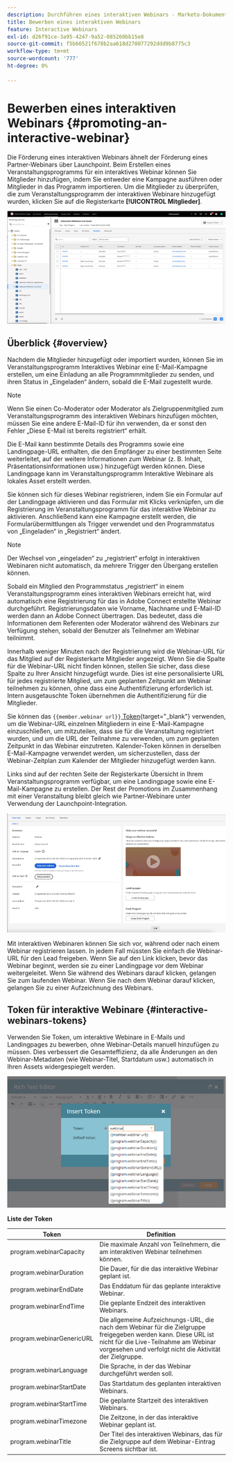 ```yaml
---
description: Durchführen eines interaktiven Webinars - Marketo-Dokumente - Produktdokumentation
title: Bewerben eines interaktiven Webinars
feature: Interactive Webinars
exl-id: d26f91ce-3a95-4247-9a52-085260bb15e8
source-git-commit: f5b66521f678b2aa618d270077292ddd9b8775c3
workflow-type: tm+mt
source-wordcount: '777'
ht-degree: 0%

---
```


# Bewerben eines interaktiven Webinars {#promoting-an-interactive-webinar}

Die Förderung eines interaktiven Webinars ähnelt der Förderung eines Partner-Webinars über Launchpoint. Beim Erstellen eines Veranstaltungsprogramms für ein interaktives Webinar können Sie Mitglieder hinzufügen, indem Sie entweder eine Kampagne ausführen oder Mitglieder in das Programm importieren. Um die Mitglieder zu überprüfen, die zum Veranstaltungsprogramm der interaktiven Webinare hinzugefügt wurden, klicken Sie auf die Registerkarte **[!UICONTROL Mitglieder]**.

![](assets/promoting-an-interactive-webinar-1.png)

## Überblick {#overview}

Nachdem die Mitglieder hinzugefügt oder importiert wurden, können Sie im Veranstaltungsprogramm Interaktives Webinar eine E-Mail-Kampagne erstellen, um eine Einladung an alle Programmmitglieder zu senden, und ihren Status in „Eingeladen“ ändern, sobald die E-Mail zugestellt wurde.

>[!NOTE]
>
>Wenn Sie einen Co-Moderator oder Moderator als Zielgruppenmitglied zum Veranstaltungsprogramm des interaktiven Webinars hinzufügen möchten, müssen Sie eine andere E-Mail-ID für ihn verwenden, da er sonst den Fehler „Diese E-Mail ist bereits registriert“ erhält.

Die E-Mail kann bestimmte Details des Programms sowie eine Landingpage-URL enthalten, die den Empfänger zu einer bestimmten Seite weiterleitet, auf der weitere Informationen zum Webinar (z. B. Inhalt, Präsentationsinformationen usw.) hinzugefügt werden können. Diese Landingpage kann im Veranstaltungsprogramm Interaktive Webinare als lokales Asset erstellt werden.

Sie können sich für dieses Webinar registrieren, indem Sie ein Formular auf der Landingpage aktivieren und das Formular mit Klicks verknüpfen, um die Registrierung im Veranstaltungsprogramm für das interaktive Webinar zu aktivieren. Anschließend kann eine Kampagne erstellt werden, die Formularübermittlungen als Trigger verwendet und den Programmstatus von „Eingeladen“ in „Registriert“ ändert.

>[!NOTE]
>
>Der Wechsel von „eingeladen“ zu „registriert“ erfolgt in interaktiven Webinaren nicht automatisch, da mehrere Trigger den Übergang erstellen können.

Sobald ein Mitglied den Programmstatus „registriert“ in einem Veranstaltungsprogramm eines interaktiven Webinars erreicht hat, wird automatisch eine Registrierung für das in Adobe Connect erstellte Webinar durchgeführt. Registrierungsdaten wie Vorname, Nachname und E-Mail-ID werden dann an Adobe Connect übertragen. Das bedeutet, dass die Informationen dem Referenten oder Moderator während des Webinars zur Verfügung stehen, sobald der Benutzer als Teilnehmer am Webinar teilnimmt.

Innerhalb weniger Minuten nach der Registrierung wird die Webinar-URL für das Mitglied auf der Registerkarte Mitglieder angezeigt. Wenn Sie die Spalte für die Webinar-URL nicht finden können, stellen Sie sicher, dass diese Spalte zu Ihrer Ansicht hinzugefügt wurde. Dies ist eine personalisierte URL für jedes registrierte Mitglied, um zum geplanten Zeitpunkt am Webinar teilnehmen zu können, ohne dass eine Authentifizierung erforderlich ist. Intern ausgetauschte Token übernehmen die Authentifizierung für die Mitglieder.

Sie können das `{{member.webinar url}}`[ Token](/help/marketo/product-docs/demand-generation/landing-pages/personalizing-landing-pages/tokens-overview.md){target="_blank"} verwenden, um die Webinar-URL einzelnen Mitgliedern in eine E-Mail-Kampagne einzuschließen, um mitzuteilen, dass sie für die Veranstaltung registriert wurden, und um die URL der Teilnahme zu verwenden, um zum geplanten Zeitpunkt in das Webinar einzutreten. Kalender-Token können in derselben E-Mail-Kampagne verwendet werden, um sicherzustellen, dass der Webinar-Zeitplan zum Kalender der Mitglieder hinzugefügt werden kann.

Links sind auf der rechten Seite der Registerkarte Übersicht in Ihrem Veranstaltungsprogramm verfügbar, um eine Landingpage sowie eine E-Mail-Kampagne zu erstellen. Der Rest der Promotions im Zusammenhang mit einer Veranstaltung bleibt gleich wie Partner-Webinare unter Verwendung der Launchpoint-Integration.

![](assets/promoting-an-interactive-webinar-2.png)

Mit interaktiven Webinaren können Sie sich vor, während oder nach einem Webinar registrieren lassen. In jedem Fall müssten Sie einfach die Webinar-URL für den Lead freigeben. Wenn Sie auf den Link klicken, bevor das Webinar beginnt, werden sie zu einer Landingpage vor dem Webinar weitergeleitet. Wenn Sie während des Webinars darauf klicken, gelangen Sie zum laufenden Webinar. Wenn Sie nach dem Webinar darauf klicken, gelangen Sie zu einer Aufzeichnung des Webinars.

## Token für interaktive Webinare {#interactive-webinars-tokens}

Verwenden Sie Token, um interaktive Webinare in E-Mails und Landingpages zu bewerben, ohne Webinar-Details manuell hinzufügen zu müssen. Dies verbessert die Gesamteffizienz, da alle Änderungen an den Webinar-Metadaten (wie Webinar-Titel, Startdatum usw.) automatisch in Ihren Assets widergespiegelt werden.

![](assets/promoting-an-interactive-webinar-3.png)

**Liste der Token**

<table><thead>
  <tr>
    <th>Token</th>
    <th>Definition</th>
  </tr></thead>
<tbody>
  <tr>
    <td>program.webinarCapacity</td>
    <td>Die maximale Anzahl von Teilnehmern, die am interaktiven Webinar teilnehmen können.</td>
  </tr>
  <tr>
    <td>program.webinarDuration</td>
    <td>Die Dauer, für die das interaktive Webinar geplant ist.</td>
  </tr>
  <tr>
    <td>program.webinarEndDate</td>
    <td>Das Enddatum für das geplante interaktive Webinar.</td>
  </tr>
  <tr>
    <td>program.webinarEndTime</td>
    <td>Die geplante Endzeit des interaktiven Webinars.</td>
  </tr>
  <tr>
    <td>program.webinarGenericURL</td>
    <td>Die allgemeine Aufzeichnungs-URL, die nach dem Webinar für die Zielgruppe freigegeben werden kann. Diese URL ist nicht für die Live-Teilnahme am Webinar vorgesehen und verfolgt nicht die Aktivität der Zielgruppe.</td>
  </tr>
  <tr>
    <td>program.webinarLanguage</td>
    <td>Die Sprache, in der das Webinar durchgeführt werden soll.</td>
  </tr>
  <tr>
    <td>program.webinarStartDate</td>
    <td>Das Startdatum des geplanten interaktiven Webinars.</td>
  </tr>
  <tr>
    <td>program.webinarStartTime</td>
    <td>Die geplante Startzeit des interaktiven Webinars.</td>
  </tr>
  <tr>
    <td>program.webinarTimezone</td>
    <td>Die Zeitzone, in der das interaktive Webinar geplant ist.</td>
  </tr>
  <tr>
    <td>program.webinarTitle</td>
    <td>Der Titel des interaktiven Webinars, das für die Zielgruppe auf dem Webinar-Eintrag Screens sichtbar ist.</td>
  </tr>
</tbody></table>
